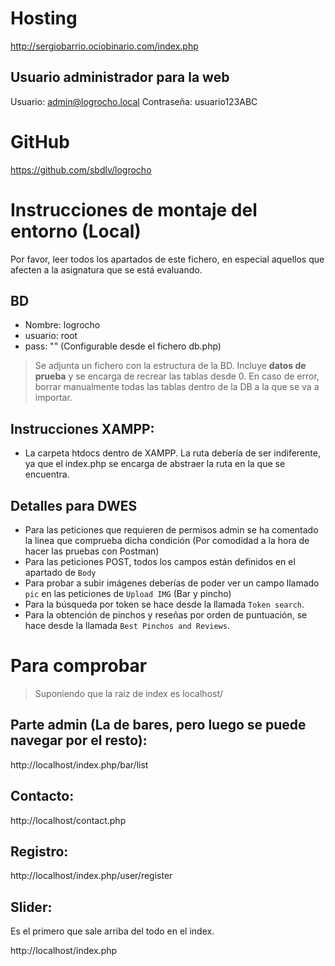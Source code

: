 # Hosting
http://sergiobarrio.ociobinario.com/index.php

## Usuario administrador para la web
Usuario: admin@logrocho.local
Contraseña: usuario123ABC

# GitHub
https://github.com/sbdlv/logrocho

# Instrucciones de montaje del entorno (Local)
Por favor, leer todos los apartados de este fichero, en especial aquellos que afecten a la asignatura que se está evaluando.

## BD
- Nombre: logrocho
- usuario: root
- pass: ""
(Configurable desde el fichero db.php)

> Se adjunta un fichero con la estructura de la BD. Incluye **datos de prueba** y se encarga de recrear las tablas desde 0. En caso de error, borrar manualmente todas las tablas dentro de la DB a la que se va a importar.

## Instrucciones XAMPP:
- La carpeta htdocs dentro de XAMPP. La ruta debería de ser indiferente, ya que el index.php se encarga de abstraer la ruta en la que se encuentra.

## Detalles para DWES
- Para las peticiones que requieren de permisos admin se ha comentado la linea que comprueba dicha condición (Por comodidad a la hora de hacer las pruebas con Postman)
- Para las peticiones POST, todos los campos están definidos en el apartado de `Body`
- Para probar a subir imágenes deberías de poder ver un campo llamado `pic` en las peticiones de `Upload IMG` (Bar y pincho)
- Para la búsqueda por token se hace desde la llamada `Token search`.
- Para la obtención de pinchos y reseñas por orden de puntuación, se hace desde la llamada `Best Pinchos and Reviews`.

# Para comprobar
> Suponiendo que la raiz de index es localhost/

## Parte admin (La de bares, pero luego se puede navegar por el resto): 
http://localhost/index.php/bar/list
## Contacto: 
http://localhost/contact.php
## Registro: 
http://localhost/index.php/user/register
## Slider: 
Es el primero que sale arriba del todo en el index.

http://localhost/index.php